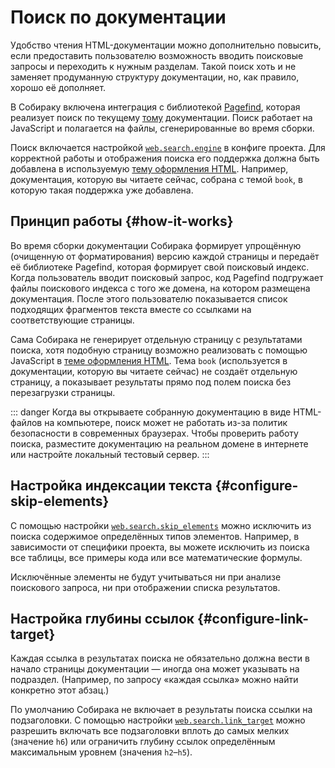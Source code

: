 # Поиск по документации

Удобство чтения HTML-документации можно дополнительно повысить, если предоставить пользователю возможность вводить поисковые запросы и переходить к нужным разделам. Такой поиск хоть и не заменяет продуманную структуру документации, но, как правило, хорошо её дополняет.

В Собираку включена интеграция с библиотекой [Pagefind](https://pagefind.app/), которая реализует поиск по текущему [тому](01-terms.md#volume) документации. Поиск работает на JavaScript и полагается на файлы, сгенерированные во время сборки.

Поиск включается настройкой [`web.search.engine`](../99-reference/1-configuration.md#volume.web.search.engine) в конфиге проекта. Для корректной работы и отображения поиска его поддержка должна быть добавлена в используемую [тему оформления HTML](../21-build-html/2-web-customization.md). Например, документация, которую вы читаете сейчас, собрана с темой `book`, в которую такая поддержка уже добавлена.

## Принцип работы {#how-it-works}

Во время сборки документации Собирака формирует упрощённую (очищенную от форматирования) версию каждой страницы и передаёт её библиотеке Pagefind, которая формирует свой поисковый индекс. Когда пользователь вводит поисковый запрос, код Pagefind подгружает файлы поискового индекса с того же домена, на котором размещена документация. После этого пользователю показывается список подходящих фрагментов текста вместе со ссылками на соответствующие страницы.

Сама Собирака не генерирует отдельную страницу с результатами поиска, хотя подобную страницу возможно реализовать с помощью JavaScript в [теме оформления HTML](../21-build-html/2-web-customization.md). Тема `book` (используется в документации, которую вы читаете сейчас) не создаёт отдельную страницу, а показывает результаты прямо под полем поиска без перезагрузки страницы.

::: danger
Когда вы открываете собранную документацию в виде HTML-файлов на компьютере, поиск может не работать из-за политик безопасности в современных браузерах. Чтобы проверить работу поиска, разместите документацию на реальном домене в интернете или настройте локальный тестовый сервер.
:::

## Настройка индексации текста {#configure-skip-elements}

С помощью настройки [`web.search.skip_elements`](../99-reference/1-configuration.md#volume.web.search.skip_elements) можно исключить из поиска содержимое определённых типов элементов. Например, в зависимости от специфики проекта, вы можете исключить из поиска все таблицы, все примеры кода или все математические формулы.

Исключённые элементы не будут учитываться ни при анализе поискового запроса, ни при отображении списка результатов.

## Настройка глубины ссылок {#configure-link-target}

Каждая ссылка в результатах поиска не обязательно должна вести в начало страницы документации — иногда она может указывать на подраздел. (Например, по запросу «каждая ссылка» можно найти конкретно этот абзац.)

По умолчанию Собирака не включает в результаты поиска ссылки на подзаголовки. С помощью настройки [`web.search.link_target`](../99-reference/1-configuration.md#volume.web.search.link_target) можно разрешить включать все подзаголовки вплоть до самых мелких (значение `h6`) или ограничить глубину ссылок определённым максимальным уровнем (значения `h2`–`h5`).